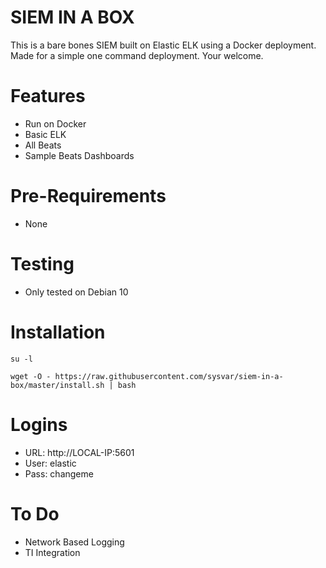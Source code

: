 # SIEM IN A BOX
This is a bare bones SIEM built on Elastic ELK using a Docker deployment. Made for a simple one command deployment. Your welcome.

# Features
 - Run on Docker
 - Basic ELK
 - All Beats
 - Sample Beats Dashboards

# Pre-Requirements
 - None

# Testing
 - Only tested on Debian 10

# Installation
```
su -l

wget -O - https://raw.githubusercontent.com/sysvar/siem-in-a-box/master/install.sh | bash
```

# Logins
 - URL: http://LOCAL-IP:5601
 - User: elastic
 - Pass: changeme

# To Do
 - Network Based Logging
 - TI Integration

